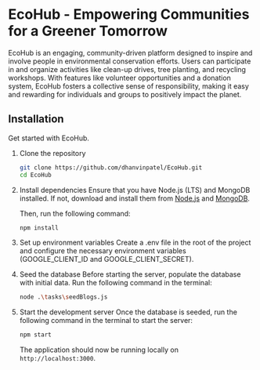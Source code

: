 # EcoHub - Empowering Communities for a Greener Tomorrow

EcoHub is an engaging, community-driven platform designed to inspire and involve people in environmental conservation efforts. Users can participate in and organize activities like clean-up drives, tree planting, and recycling workshops. With features like volunteer opportunities and a donation system, EcoHub fosters a collective sense of responsibility, making it easy and rewarding for individuals and groups to positively impact the planet.

## Installation

Get started with EcoHub.
1. Clone the repository

    ```bash
    git clone https://github.com/dhanvinpatel/EcoHub.git
    cd EcoHub
    ```

2. Install dependencies
Ensure that you have Node.js (LTS) and MongoDB installed. If not, download and install them from [Node.js](https://nodejs.org/en) and [MongoDB](https://www.mongodb.com/try/download/community).

    Then, run the following command:
    ```bash
    npm install
    ```

3. Set up environment variables
Create a .env file in the root of the project and configure the necessary environment variables (GOOGLE_CLIENT_ID and GOOGLE_CLIENT_SECRET).

4. Seed the database
Before starting the server, populate the database with initial data.
    Run the following command in the terminal:
    ```bash
    node .\tasks\seedBlogs.js
    ```

5. Start the development server
Once the database is seeded, run the following command in the terminal to start the server:
    ```bash
    npm start
    ```

    The application should now be running locally on `http://localhost:3000`.